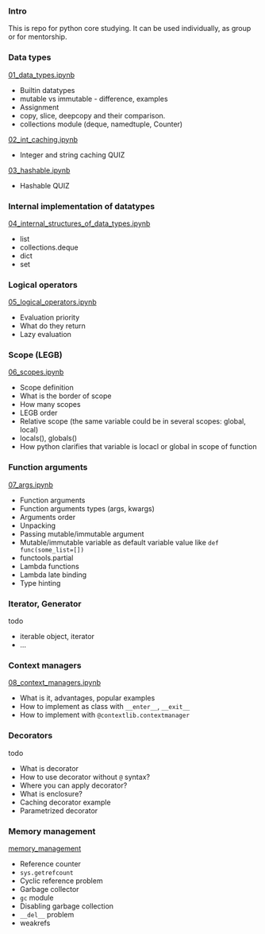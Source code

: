 ### Intro

This is repo for python core studying. It can be used individually, 
as group or for mentorship.

### Data types

[01_data_types.ipynb](01_data_types.ipynb)
- Builtin datatypes
- mutable vs immutable - difference, examples
- Assignment
- copy, slice, deepcopy and their comparison.
- collections module (deque, namedtuple, Counter)

[02_int_caching.ipynb](02_int_caching.ipynb)
- Integer and string caching QUIZ

[03_hashable.ipynb](03_hashable.ipynb)
- Hashable QUIZ

### Internal implementation of datatypes

[04_internal_structures_of_data_types.ipynb](04_internal_structures_of_data_types.ipynb)
- list
- collections.deque
- dict
- set

### Logical operators

[05_logical_operators.ipynb](05_logical_operators.ipynb)
- Evaluation priority
- What do they return
- Lazy evaluation


### Scope (LEGB)

[06_scopes.ipynb](06_scopes.ipynb)

- Scope definition
- What is the border of scope
- How many scopes
- LEGB order
- Relative scope (the same variable could be in several scopes: global, local)
- locals(), globals()
- How python clarifies that variable is locacl or global in scope of function


### Function arguments

[07_args.ipynb](07_args.ipynb)

- Function arguments
- Function arguments types (args, kwargs)
- Arguments order
- Unpacking
- Passing mutable/immutable argument
- Mutable/immutable variable as default variable value like `def func(some_list=[])`
- functools.partial
- Lambda functions
- Lambda late binding
- Type hinting


### Iterator, Generator

todo

- iterable object, iterator
- ...
 

### Context managers

[08_context_managers.ipynb](08_context_managers.ipynb)

- What is it, advantages, popular examples
- How to implement as class with `__enter__`, `__exit__`
- How to implement with `@contextlib.contextmanager`

### Decorators

todo

- What is decorator
- How to use decorator without `@` syntax?
- Where you can apply decorator?
- What is enclosure?
- Caching decorator example
- Parametrized decorator


### Memory management

[memory_management](XX_memory_management.ipynb)

- Reference counter
- `sys.getrefcount`
- Cyclic reference problem
- Garbage collector
- `gc` module 
- Disabling garbage collection
- `__del__` problem
- weakrefs
